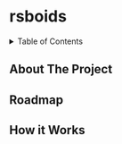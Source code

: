# rsboids

<!-- TABLE OF CONTENTS -->
<details>
  <summary>Table of Contents</summary>
  <ol>
    <li>
      <a href="#About The Project">About The Project</a>
      <ul>
        <li><a href="#Build With">Built With</a></li>
      </ul>
    </li>
    <li><a href="#What is it">About this Project</a></li>
    <li><a href="#roadmap">Roadmap</a></li>
    <li><a href="#How it Works">How it Works</a></li>
  </ol>
</details>

## About The Project
###
## Roadmap
## How it Works
